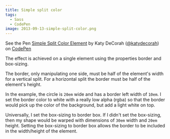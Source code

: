 ```yaml
---
title: Simple split color
tags:
  - Sass
  - CodePen
image: 2013-09-13-simple-split-color.png
---
```


<p data-height="450" data-theme-id="97" data-slug-hash="ElaeD" data-user="katydecorah" data-default-tab="result" class='codepen'>See the Pen <a href='http://codepen.io/katydecorah/pen/ElaeD'>Simple Split Color Element</a> by Katy DeCorah (<a href='http://codepen.io/katydecorah'>@katydecorah</a>) on <a href='http://codepen.io'>CodePen</a></p>

The effect is achieved on a single element using the properties border and box-sizing.

The border, only manipulating one side, must be half of the element's width for a vertical split. For a horizontal split the border must be half of the element's height.

In the example, the circle is `20em` wide and has a border left width of `10em`. I set the border color to white with a really low alpha (rgba) so that the border would pick up the color of the background, but add a light white on top.

Universally, I set the box-sizing to border box. If I didn't set the box-sizing, then my shape would be warped with dimensions of `30em` width and `20em` height. Setting the box-sizing to border box allows the border to be included in the width/height of the element.
